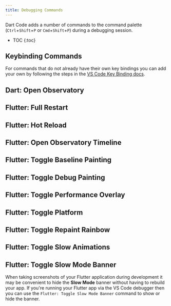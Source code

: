 ```yaml
---
title: Debugging Commands
---
```


Dart Code adds a number of commands to the command palette (`Ctrl`+`Shift`+`P` or `Cmd`+`Shift`+`P`) during a debugging session.

* TOC
{:toc}

## Keybinding Commands

For commands that do not already have their own key bindings you can add your own by following the steps in the [VS Code Key Binding docs](https://code.visualstudio.com/docs/getstarted/keybindings).

## Dart: Open Observatory

<!-- TODO -->

## Flutter: Full Restart

<!-- TODO -->

## Flutter: Hot Reload

<!-- TODO -->

## Flutter: Open Observatory Timeline

<!-- TODO -->

## Flutter: Toggle Baseline Painting

<!-- TODO -->

## Flutter: Toggle Debug Painting

<!-- TODO -->

## Flutter: Toggle Performance Overlay

<!-- TODO -->

## Flutter: Toggle Platform

<!-- TODO -->

## Flutter: Toggle Repaint Rainbow

<!-- TODO -->

## Flutter: Toggle Slow Animations

<!-- TODO -->

## Flutter: Toggle Slow Mode Banner

When taking screenshots of your Flutter application during development it may be convenient to hide the **Slow Mode** banner without having to rebuild your app. If you're running your Flutter app via the VS Code debugger then you can use the `Flutter: Toggle Slow Mode Banner` command to show or hide the banner.

<!-- TODO: SCREENSHOT -->
